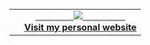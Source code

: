<table width="100%"  border="0" cellpadding="0" cellspacing="0">
  <tr>
    <td align="center">
      <img align="left" src=" " />
    </td>
    <td align="center">
      <a href="https://benyou.me">
        <span>&nbsp;&nbsp;&nbsp;&nbsp;&nbsp;&nbsp;&nbsp;</span>
        <span>&nbsp;&nbsp;&nbsp;&nbsp;&nbsp;&nbsp;&nbsp;</span>
        <img src="https://github.com/ritikdh440/ritikdh440/blob/main/giphy.mp4" />
        <span>&nbsp;&nbsp;&nbsp;&nbsp;&nbsp;&nbsp;&nbsp;&nbsp;</span>
        <span>&nbsp;&nbsp;&nbsp;&nbsp;&nbsp;&nbsp;&nbsp;&nbsp;</span>
        <br>
        <strong>Visit my personal website </strong>
    </td>
  </tr>
</table>

 
